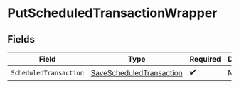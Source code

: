 # PutScheduledTransactionWrapper


## Fields

| Field                                                                           | Type                                                                            | Required                                                                        | Description                                                                     |
| ------------------------------------------------------------------------------- | ------------------------------------------------------------------------------- | ------------------------------------------------------------------------------- | ------------------------------------------------------------------------------- |
| `ScheduledTransaction`                                                          | [SaveScheduledTransaction](../../Models/Components/SaveScheduledTransaction.md) | :heavy_check_mark:                                                              | N/A                                                                             |